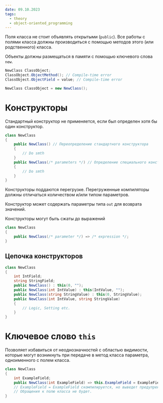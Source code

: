 ```yaml
---
date: 09.10.2023
tags:
  - theory
  - object-oriented_programming
---
```

Поля класса не стоит объявлять открытыми (`public`). Все работы с полями класса должны производиться с помощью методов этого (или родственного) класса.

Объекты должны размещаться в памяти с помощью ключевого слова `new`.
```cs
NewClass ClassObject;
ClassObject.ObjectMethod(); // Compile-time error
ClassObject.ObjectField = value; // Compile-time error
```

```cs
NewClass ClassObject = new NewClass();
```

# Конструкторы
Стандартный конструктор не применяется, если был определен хотя бы один конструктор.

```cs
class NewClass
{
	public NewClass() // Переопределение стандартного конструктора
	{
		// Do smth
	}
	public NewClass(/* parameters */) // Определение специального конструктора
	{
		// Do smth
	}
}
```

Конструкторы поддаются перегрузке.
Перегруженные компиляторы должны отличаться количеством и/или типом параметров.

Конструктор может содержать параметры типа `out` для возврата значений.

Конструкторы могут быть сжаты до выражений
```cs
class NewClass
{
	public NewClass(/* parameter */) => /* expression */;
}
```

## Цепочка конструкторов
```cs
class NewClass
{
	int IntField;
	string StringField;
	public NewClass() : this(0, "");
	public NewClass(int IntValue) : this(IntValue, "");
	public NewClass(string StringValue) : this(0, StringValue);
	public NewClass(int IntValue, string StringValue)
	{
		// Logic, Setting etc.
	}
}

```

# Ключевое слово `this`
Позволяет избавиться от неоднозначностей с областью видимости, которые могут возникнуть при передаче в метод класса параметра, одноименного с полем класса.
```cs
class NewClass
{
	int ExampleField;
	public NewClass(int ExampleField) => this.ExampleField = ExampleField;
	// ExampleField = ExampleField скомпилируется, но выведет предупреждение.
	// Обращения к полю класса не будет.
}
```

